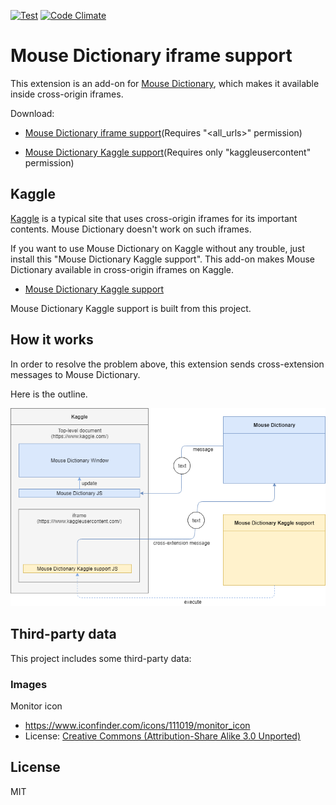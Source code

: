 [![Test](https://github.com/wtetsu/mouse-dictionary-iframe/workflows/Test/badge.svg)](https://github.com/wtetsu/mouse-dictionary-iframe/actions?query=workflow%3ATest)
[![Code Climate](https://codeclimate.com/github/wtetsu/mouse-dictionary-iframe/badges/gpa.svg)](https://codeclimate.com/github/wtetsu/mouse-dictionary-iframe)

# Mouse Dictionary iframe support

This extension is an add-on for [Mouse Dictionary](https://github.com/wtetsu/mouse-dictionary), which makes it available inside cross-origin iframes.

Download:

- [Mouse Dictionary iframe support](https://chrome.google.com/webstore/detail/mouse-dictionary-iframe-s/nigglogmamjbcnljijokibobpcfgmdfn)(Requires "<all_urls>" permission)

- [Mouse Dictionary Kaggle support](https://chrome.google.com/webstore/detail/mouse-dictionary-iframe-s/bepofoammpdjhfdibmlghoaljkemineg)(Requires only "kaggleusercontent" permission)


## Kaggle

[Kaggle](https://www.kaggle.com/) is a typical site that uses cross-origin iframes for its important contents. Mouse Dictionary doesn't work on such iframes.

If you want to use Mouse Dictionary on Kaggle without any trouble, just install this "Mouse Dictionary Kaggle support". This add-on makes Mouse Dictionary available in cross-origin iframes on Kaggle.

- [Mouse Dictionary Kaggle support](https://chrome.google.com/webstore/detail/mouse-dictionary-iframe-s/bepofoammpdjhfdibmlghoaljkemineg)

Mouse Dictionary Kaggle support is built from this project.

## How it works

In order to resolve the problem above, this extension sends cross-extension messages to Mouse Dictionary.

Here is the outline.

![](img/outline.png)

## Third-party data

This project includes some third-party data:

### Images

Monitor icon

- https://www.iconfinder.com/icons/111019/monitor_icon
- License: [Creative Commons (Attribution-Share Alike 3.0 Unported)](https://creativecommons.org/licenses/by-sa/3.0/)

## License

MIT
